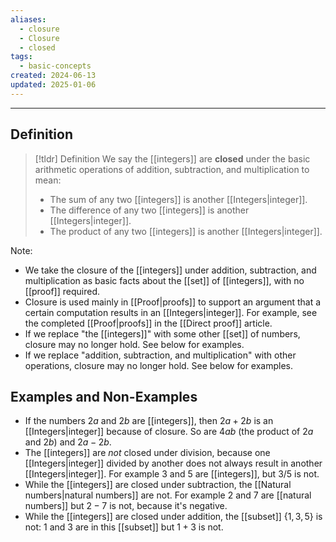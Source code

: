 ```yaml
---
aliases:
  - closure
  - Closure
  - closed
tags:
  - basic-concepts
created: 2024-06-13
updated: 2025-01-06
---
```

---
## Definition 

> [!tldr] Definition
> We say the [[integers]] are **closed** under the basic arithmetic operations of addition, subtraction, and multiplication to mean: 
> - The sum of any two [[integers]] is another [[Integers|integer]]. 
> - The difference of any two [[integers]] is another [[Integers|integer]].
> - The product of any two [[integers]] is another [[Integers|integer]]. 

Note: 
- We take the closure of the [[integers]] under addition, subtraction, and multiplication as basic facts about the [[set]] of [[integers]], with no [[proof]] required. 
- Closure is used mainly in [[Proof|proofs]] to support an argument that a certain computation results in an [[Integers|integer]]. For example, see the completed [[Proof|proofs]] in the [[Direct proof]] article. 
- If we replace "the [[integers]]" with some other [[set]] of numbers, closure may no longer hold. See below for examples. 
- If we replace "addition, subtraction, and multiplication" with other operations, closure may no longer hold. See below for examples. 

## Examples and Non-Examples

- If the numbers $2a$ and $2b$ are [[integers]], then $2a+2b$ is an [[Integers|integer]] because of closure. So are $4ab$ (the product of $2a$ and $2b$) and $2a-2b$. 
- The [[integers]] are *not* closed under division, because one [[Integers|integer]] divided by another does not always result in another [[Integers|integer]]. For example $3$ and $5$ are [[integers]], but $3/5$ is not. 
- While the [[integers]] are closed under subtraction, the [[Natural numbers|natural numbers]] are not. For example $2$ and $7$ are [[natural numbers]] but $2-7$ is not, because it's negative. 
- While the [[integers]] are closed under addition, the [[subset]] $\{1,3,5\}$ is not: $1$ and $3$ are in this [[subset]] but $1+3$ is not. 
